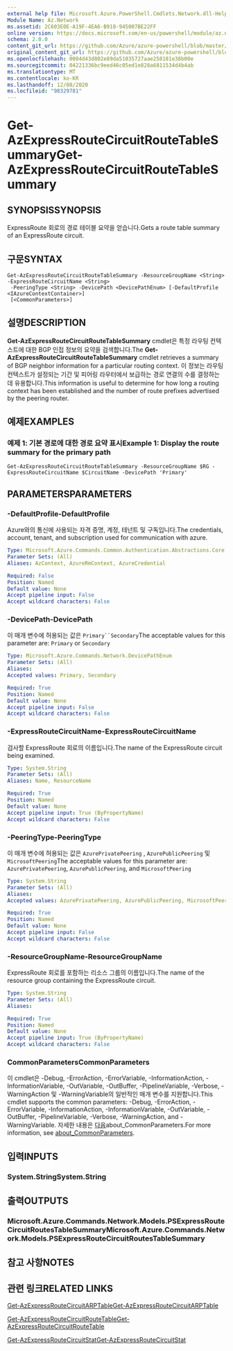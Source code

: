 ```yaml
---
external help file: Microsoft.Azure.PowerShell.Cmdlets.Network.dll-Help.xml
Module Name: Az.Network
ms.assetid: 2C603E0E-A19F-4EA6-B918-945007BE22FF
online version: https://docs.microsoft.com/en-us/powershell/module/az.network/get-azexpressroutecircuitroutetablesummary
schema: 2.0.0
content_git_url: https://github.com/Azure/azure-powershell/blob/master/src/Network/Network/help/Get-AzExpressRouteCircuitRouteTableSummary.md
original_content_git_url: https://github.com/Azure/azure-powershell/blob/master/src/Network/Network/help/Get-AzExpressRouteCircuitRouteTableSummary.md
ms.openlocfilehash: 0004d43d802e89da51035727aae258181e38b00e
ms.sourcegitcommit: 04221336bc9eed46c05ed1e828a6811534d4b4ab
ms.translationtype: MT
ms.contentlocale: ko-KR
ms.lasthandoff: 12/08/2020
ms.locfileid: "98329781"
---
```

# <span data-ttu-id="f72c9-101">Get-AzExpressRouteCircuitRouteTableSummary</span><span class="sxs-lookup"><span data-stu-id="f72c9-101">Get-AzExpressRouteCircuitRouteTableSummary</span></span>

## <span data-ttu-id="f72c9-102">SYNOPSIS</span><span class="sxs-lookup"><span data-stu-id="f72c9-102">SYNOPSIS</span></span>
<span data-ttu-id="f72c9-103">ExpressRoute 회로의 경로 테이블 요약을 얻습니다.</span><span class="sxs-lookup"><span data-stu-id="f72c9-103">Gets a route table summary of an ExpressRoute circuit.</span></span>

## <span data-ttu-id="f72c9-104">구문</span><span class="sxs-lookup"><span data-stu-id="f72c9-104">SYNTAX</span></span>

```
Get-AzExpressRouteCircuitRouteTableSummary -ResourceGroupName <String> -ExpressRouteCircuitName <String>
 -PeeringType <String> -DevicePath <DevicePathEnum> [-DefaultProfile <IAzureContextContainer>]
 [<CommonParameters>]
```

## <span data-ttu-id="f72c9-105">설명</span><span class="sxs-lookup"><span data-stu-id="f72c9-105">DESCRIPTION</span></span>
<span data-ttu-id="f72c9-106">**Get-AzExpressRouteCircuitRouteTableSummary** cmdlet은 특정 라우팅 컨텍스트에 대한 BGP 인접 정보의 요약을 검색합니다.</span><span class="sxs-lookup"><span data-stu-id="f72c9-106">The **Get-AzExpressRouteCircuitRouteTableSummary** cmdlet retrieves a summary of BGP neighbor information for a particular routing context.</span></span> <span data-ttu-id="f72c9-107">이 정보는 라우팅 컨텍스트가 설정되는 기간 및 피어링 라우터에서 보급하는 경로 연결의 수를 결정하는 데 유용합니다.</span><span class="sxs-lookup"><span data-stu-id="f72c9-107">This information is useful to determine for how long a routing context has been established and the number of route prefixes advertised by the peering router.</span></span>

## <span data-ttu-id="f72c9-108">예제</span><span class="sxs-lookup"><span data-stu-id="f72c9-108">EXAMPLES</span></span>

### <span data-ttu-id="f72c9-109">예제 1: 기본 경로에 대한 경로 요약 표시</span><span class="sxs-lookup"><span data-stu-id="f72c9-109">Example 1: Display the route summary for the primary path</span></span>
```
Get-AzExpressRouteCircuitRouteTableSummary -ResourceGroupName $RG -ExpressRouteCircuitName $CircuitName -DevicePath 'Primary'
```

## <span data-ttu-id="f72c9-110">PARAMETERS</span><span class="sxs-lookup"><span data-stu-id="f72c9-110">PARAMETERS</span></span>

### <span data-ttu-id="f72c9-111">-DefaultProfile</span><span class="sxs-lookup"><span data-stu-id="f72c9-111">-DefaultProfile</span></span>
<span data-ttu-id="f72c9-112">Azure와의 통신에 사용되는 자격 증명, 계정, 테넌트 및 구독입니다.</span><span class="sxs-lookup"><span data-stu-id="f72c9-112">The credentials, account, tenant, and subscription used for communication with azure.</span></span>

```yaml
Type: Microsoft.Azure.Commands.Common.Authentication.Abstractions.Core.IAzureContextContainer
Parameter Sets: (All)
Aliases: AzContext, AzureRmContext, AzureCredential

Required: False
Position: Named
Default value: None
Accept pipeline input: False
Accept wildcard characters: False
```

### <span data-ttu-id="f72c9-113">-DevicePath</span><span class="sxs-lookup"><span data-stu-id="f72c9-113">-DevicePath</span></span>
<span data-ttu-id="f72c9-114">이 매개 변수에 허용되는 값은 `Primary``Secondary`</span><span class="sxs-lookup"><span data-stu-id="f72c9-114">The acceptable values for this parameter are: `Primary` or `Secondary`</span></span>

```yaml
Type: Microsoft.Azure.Commands.Network.DevicePathEnum
Parameter Sets: (All)
Aliases:
Accepted values: Primary, Secondary

Required: True
Position: Named
Default value: None
Accept pipeline input: False
Accept wildcard characters: False
```

### <span data-ttu-id="f72c9-115">-ExpressRouteCircuitName</span><span class="sxs-lookup"><span data-stu-id="f72c9-115">-ExpressRouteCircuitName</span></span>
<span data-ttu-id="f72c9-116">검사할 ExpressRoute 회로의 이름입니다.</span><span class="sxs-lookup"><span data-stu-id="f72c9-116">The name of the ExpressRoute circuit being examined.</span></span>

```yaml
Type: System.String
Parameter Sets: (All)
Aliases: Name, ResourceName

Required: True
Position: Named
Default value: None
Accept pipeline input: True (ByPropertyName)
Accept wildcard characters: False
```

### <span data-ttu-id="f72c9-117">-PeeringType</span><span class="sxs-lookup"><span data-stu-id="f72c9-117">-PeeringType</span></span>
<span data-ttu-id="f72c9-118">이 매개 변수에 허용되는 값은 `AzurePrivatePeering` , `AzurePublicPeering` 및 `MicrosoftPeering`</span><span class="sxs-lookup"><span data-stu-id="f72c9-118">The acceptable values for this parameter are: `AzurePrivatePeering`, `AzurePublicPeering`, and `MicrosoftPeering`</span></span>

```yaml
Type: System.String
Parameter Sets: (All)
Aliases:
Accepted values: AzurePrivatePeering, AzurePublicPeering, MicrosoftPeering

Required: True
Position: Named
Default value: None
Accept pipeline input: False
Accept wildcard characters: False
```

### <span data-ttu-id="f72c9-119">-ResourceGroupName</span><span class="sxs-lookup"><span data-stu-id="f72c9-119">-ResourceGroupName</span></span>
<span data-ttu-id="f72c9-120">ExpressRoute 회로를 포함하는 리소스 그룹의 이름입니다.</span><span class="sxs-lookup"><span data-stu-id="f72c9-120">The name of the resource group containing the ExpressRoute circuit.</span></span>

```yaml
Type: System.String
Parameter Sets: (All)
Aliases:

Required: True
Position: Named
Default value: None
Accept pipeline input: True (ByPropertyName)
Accept wildcard characters: False
```

### <span data-ttu-id="f72c9-121">CommonParameters</span><span class="sxs-lookup"><span data-stu-id="f72c9-121">CommonParameters</span></span>
<span data-ttu-id="f72c9-122">이 cmdlet은 -Debug, -ErrorAction, -ErrorVariable, -InformationAction, -InformationVariable, -OutVariable, -OutBuffer, -PipelineVariable, -Verbose, -WarningAction 및 -WarningVariable의 일반적인 매개 변수를 지원합니다.</span><span class="sxs-lookup"><span data-stu-id="f72c9-122">This cmdlet supports the common parameters: -Debug, -ErrorAction, -ErrorVariable, -InformationAction, -InformationVariable, -OutVariable, -OutBuffer, -PipelineVariable, -Verbose, -WarningAction, and -WarningVariable.</span></span> <span data-ttu-id="f72c9-123">자세한 내용은 [다음](http://go.microsoft.com/fwlink/?LinkID=113216)about_CommonParameters.</span><span class="sxs-lookup"><span data-stu-id="f72c9-123">For more information, see [about_CommonParameters](http://go.microsoft.com/fwlink/?LinkID=113216).</span></span>

## <span data-ttu-id="f72c9-124">입력</span><span class="sxs-lookup"><span data-stu-id="f72c9-124">INPUTS</span></span>

### <span data-ttu-id="f72c9-125">System.String</span><span class="sxs-lookup"><span data-stu-id="f72c9-125">System.String</span></span>

## <span data-ttu-id="f72c9-126">출력</span><span class="sxs-lookup"><span data-stu-id="f72c9-126">OUTPUTS</span></span>

### <span data-ttu-id="f72c9-127">Microsoft.Azure.Commands.Network.Models.PSExpressRouteCircuitRoutesTableSummary</span><span class="sxs-lookup"><span data-stu-id="f72c9-127">Microsoft.Azure.Commands.Network.Models.PSExpressRouteCircuitRoutesTableSummary</span></span>

## <span data-ttu-id="f72c9-128">참고 사항</span><span class="sxs-lookup"><span data-stu-id="f72c9-128">NOTES</span></span>

## <span data-ttu-id="f72c9-129">관련 링크</span><span class="sxs-lookup"><span data-stu-id="f72c9-129">RELATED LINKS</span></span>

[<span data-ttu-id="f72c9-130">Get-AzExpressRouteCircuitARPTable</span><span class="sxs-lookup"><span data-stu-id="f72c9-130">Get-AzExpressRouteCircuitARPTable</span></span>](Get-AzExpressRouteCircuitARPTable.md)

[<span data-ttu-id="f72c9-131">Get-AzExpressRouteCircuitRouteTable</span><span class="sxs-lookup"><span data-stu-id="f72c9-131">Get-AzExpressRouteCircuitRouteTable</span></span>](Get-AzExpressRouteCircuitRouteTable.md)

[<span data-ttu-id="f72c9-132">Get-AzExpressRouteCircuitStat</span><span class="sxs-lookup"><span data-stu-id="f72c9-132">Get-AzExpressRouteCircuitStat</span></span>](./Get-AzExpressRouteCircuitStat.md)
